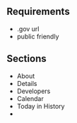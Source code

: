 

## Requirements
* .gov url 
* public friendly


## Sections 
* About
* Details 
* Developers
* Calendar 
* Today in History 
* 
